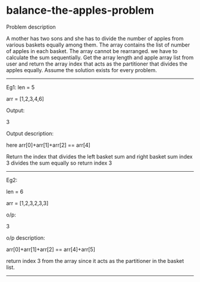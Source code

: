 # balance-the-apples-problem
Problem description

A mother has two sons and she has to divide the number of apples from various baskets equally among them. The array contains the list of number of apples in each basket.
The array cannot be rearranged. we have to calculate the sum sequentially. 
Get the array length and apple array list from user and return the array index that acts as the partitioner that divides the apples equally.
Assume the solution exists for every problem.

--------------------------------------------------------------------------------------
Eg1:
len = 5

arr = [1,2,3,4,6]

Output:

3

Output description:

here arr[0]+arr[1]+arr[2] == arr[4]

Return the index that divides the left basket sum and right basket sum
index 3 divides the sum equally so return index 3

---------------------------------------------------------------------------------------
Eg2:

len = 6

arr = [1,2,3,2,3,3]


o/p:

3


o/p description:

arr[0]+arr[1]+arr[2] == arr[4]+arr[5]

return index 3 from the array since it acts as the partitioner in the basket list.

--------------------------------------------------------------------------------------
